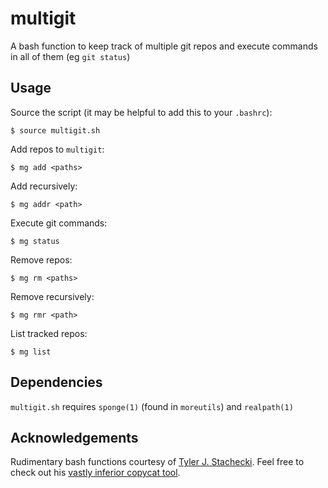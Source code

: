 # multigit

A bash function to keep track of multiple git repos and execute commands in all of them (eg `git status`)

## Usage

Source the script (it may be helpful to add this to your `.bashrc`):

	$ source multigit.sh

Add repos to `multigit`:

	$ mg add <paths>

Add recursively:

	$ mg addr <path>

Execute git commands:

	$ mg status

Remove repos:

	$ mg rm <paths>

Remove recursively:

	$ mg rmr <path>

List tracked repos:

	$ mg list

## Dependencies

`multigit.sh` requires `sponge(1)` (found in `moreutils`) and `realpath(1)`

## Acknowledgements

Rudimentary bash functions courtesy of [Tyler J. Stachecki](https://github.com/tj90241). Feel free to check out his [vastly inferior copycat tool](https://github.com/tj90241/watchgit).
